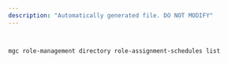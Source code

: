 ```yaml
---
description: "Automatically generated file. DO NOT MODIFY"
---
```


```bash


mgc role-management directory role-assignment-schedules list

```